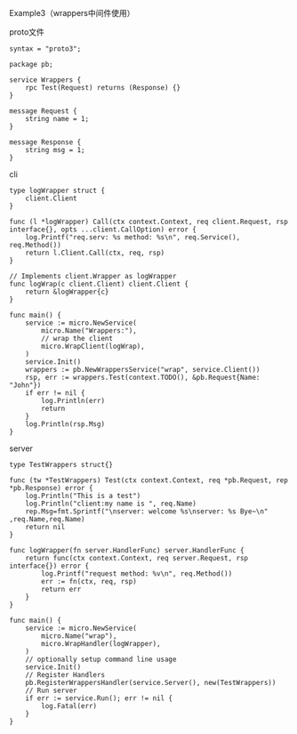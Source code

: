 Example3（wrappers中间件使用）

proto文件

    syntax = "proto3";

    package pb;

    service Wrappers {
        rpc Test(Request) returns (Response) {}
    }

    message Request {
        string name = 1;
    }

    message Response {
        string msg = 1;
    }

cli

    type logWrapper struct {
        client.Client
    }

    func (l *logWrapper) Call(ctx context.Context, req client.Request, rsp interface{}, opts ...client.CallOption) error {
        log.Printf("req.serv: %s method: %s\n", req.Service(), req.Method())
        return l.Client.Call(ctx, req, rsp)
    }

    // Implements client.Wrapper as logWrapper
    func logWrap(c client.Client) client.Client {
        return &logWrapper{c}
    }

    func main() {
        service := micro.NewService(
            micro.Name("Wrappers:"),
            // wrap the client
            micro.WrapClient(logWrap),
        )
        service.Init()
        wrappers := pb.NewWrappersService("wrap", service.Client())
        rsp, err := wrappers.Test(context.TODO(), &pb.Request{Name: "John"})
        if err != nil {
            log.Println(err)
            return
        }
        log.Println(rsp.Msg)
    }

server

    type TestWrappers struct{}

    func (tw *TestWrappers) Test(ctx context.Context, req *pb.Request, rep *pb.Response) error {
        log.Println("This is a test")
        log.Println("client:my name is ", req.Name)
        rep.Msg=fmt.Sprintf("\nserver: welcome %s\nserver: %s Bye~\n" ,req.Name,req.Name)
        return nil
    }

    func logWrapper(fn server.HandlerFunc) server.HandlerFunc {
        return func(ctx context.Context, req server.Request, rsp interface{}) error {
            log.Printf("request method: %v\n", req.Method())
            err := fn(ctx, req, rsp)
            return err
        }
    }

    func main() {
        service := micro.NewService(
            micro.Name("wrap"),
            micro.WrapHandler(logWrapper),
        )
        // optionally setup command line usage
        service.Init()
        // Register Handlers
        pb.RegisterWrappersHandler(service.Server(), new(TestWrappers))
        // Run server
        if err := service.Run(); err != nil {
            log.Fatal(err)
        }
    }


